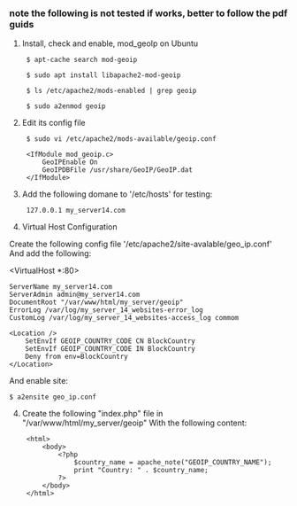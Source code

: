 
### note the following is not tested if works, better to follow the pdf guids

1. Install, check and enable, mod_geoIp on Ubuntu

        $ apt-cache search mod-geoip

        $ sudo apt install libapache2-mod-geoip

        $ ls /etc/apache2/mods-enabled | grep geoip

        $ sudo a2enmod geoip

2. Edit its config file

        $ sudo vi /etc/apache2/mods-available/geoip.conf

        <IfModule mod_geoip.c>
            GeoIPEnable On
            GeoIPDBFile /usr/share/GeoIP/GeoIP.dat
        </IfModule>


2. Add the following domane to '/etc/hosts' for testing:

        127.0.0.1 my_server14.com




3. Virtual Host Configuration

Create the following config file '/etc/apache2/site-avalable/geo_ip.conf'
And add the following:

<VirtualHost *:80>

    ServerName my_server14.com
    ServerAdmin admin@my_server14.com
    DocumentRoot "/var/www/html/my_server/geoip"
    ErrorLog /var/log/my_server_14_websites-error_log
    CustomLog /var/log/my_server_14_websites-access_log commom

    <Location />
        SetEnvIf GEOIP_COUNTRY_CODE CN BlockCountry
        SetEnvIf GEOIP_COUNTRY_CODE IN BlockCountry
        Deny from env=BlockCountry
    </Location>

</VirtualHost>

And enable site:

    $ a2ensite geo_ip.conf

4. Create the following "index.php" file in "/var/www/html/my_server/geoip"
   With the following content:

        <html>
            <body>
                <?php
                    $country_name = apache_note("GEOIP_COUNTRY_NAME");
                    print "Country: " . $country_name;
                ?>
            </body>
        </html>

